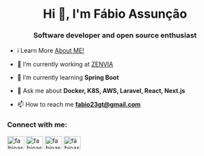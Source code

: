 <h1 align="center">Hi 👋, I'm Fábio Assunção</h1>
<h3 align="center">Software developer and open source enthusiast</h3>

- ℹ️ Learn More [About ME!](https://fabioassuncao.com/timeline)

- 🔭 I’m currently working at [ZENVIA](https://www.zenvia.com/)

- 🌱 I’m currently learning **Spring Boot**

- 💬 Ask me about **Docker, K8S, AWS, Laravel, React, Next.js**

- 📫 How to reach me **fabio23gt@gmail.com**

<h3 align="left">Connect with me:</h3>
<p align="left">
<a href="https://twitter.com/fabioassuncaoo" target="blank"><img align="center" src="https://raw.githubusercontent.com/rahuldkjain/github-profile-readme-generator/master/src/images/icons/Social/twitter.svg" alt="fabioassuncaoo" height="30" width="40" /></a>
<a href="https://linkedin.com/in/fabioassuncao" target="blank"><img align="center" src="https://raw.githubusercontent.com/rahuldkjain/github-profile-readme-generator/master/src/images/icons/Social/linked-in-alt.svg" alt="fabioassuncao" height="30" width="40" /></a>
<a href="https://instagram.com/fabioassuncaoo" target="blank"><img align="center" src="https://raw.githubusercontent.com/rahuldkjain/github-profile-readme-generator/master/src/images/icons/Social/instagram.svg" alt="fabioassuncaoo" height="30" width="40" /></a>
<a href="https://www.youtube.com/c/fábioassunçãodasilva" target="blank"><img align="center" src="https://raw.githubusercontent.com/rahuldkjain/github-profile-readme-generator/master/src/images/icons/Social/youtube.svg" alt="fábioassunçãodasilva" height="30" width="40" /></a>
</p>
